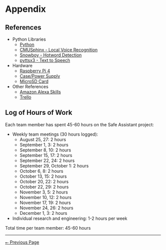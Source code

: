 # Appendix

## References

- Python Libraries
    - [Python](https://www.python.org/)
    - [CMUSphinx - Local Voice Recognition](https://cmusphinx.github.io/wiki/)
    - [Snowboy - Hotword Detection](https://snowboy.kitt.ai/)
    - [pyttsx3 - Text to Speech](https://pypi.org/project/pyttsx3/)
- Hardware
    - [Raspberry Pi 4](https://www.raspberrypi.org/products/raspberry-pi-4-model-b/?resellerType=home)
    - [Case/Power Supply](https://www.microcenter.com/product/602630/micro-connectors-aluminum-raspberry-pi-case-with-fan---black)
    - [MicroSD Card](https://www.microcenter.com/product/624620/samsung-64gb-evo-v5-nana-microsdxc-class-10---u3-flash-memory-card-with-adapter)
- Other References
    - [Amazon Alexa Skills](https://developer.amazon.com/en-US/alexa/alexa-skills-kit/get-deeper/tutorials-code-samples/build-an-engaging-alexa-skill)
    - [Trello](https://trello.com/en-US)

## Log of Hours of Work

Each team member has spent 45-60 hours on the Safe Assistant project:

- Weekly team meetings (30 hours logged):
    - August 25, 27: 2 hours
    - September 1, 3: 2 hours
    - September 8, 10: 2 hours
    - September 15, 17: 2 hours
    - September 22, 24: 2 hours
    - September 29, October 1: 2 hours
    - October 6, 8: 2 hours
    - October 13, 15: 2 hours
    - October 20, 22: 2 hours
    - October 22, 29: 2 hours
    - November 3, 5: 2 hours
    - November 10, 12: 2 hours
    - November 17, 19: 2 hours
    - November 24, 26: 2 hours
    - December 1, 3: 2 hours
- Individual research and engineering: 1-2 hours per week

Total time per team member: 45-60 hours

---

[⭠ Previous Page](09-budget.md)
